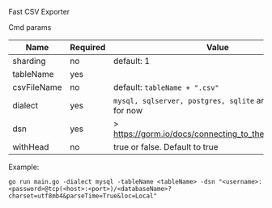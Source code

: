 Fast CSV Exporter

Cmd params

Name|Required|Value
---|---|---
sharding|no|default: 1
tableName|yes
csvFileName|no|default: `tableName + ".csv"`
dialect|yes|`mysql, sqlserver, postgres, sqlite` are supported for now
dsn|yes|> https://gorm.io/docs/connecting_to_the_database.html
withHead|no|true or false. Default to true

Example:

`go run main.go -dialect mysql -tableName <tableName> -dsn "<username>:<password>@tcp(<host>:<port>)/<databaseName>?charset=utf8mb4&parseTime=True&loc=Local"`
